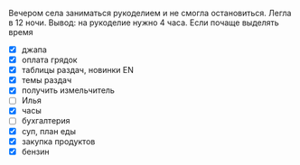 Вечером села заниматься рукоделием и не смогла остановиться. Легла в 12 ночи. Вывод: на рукоделие нужно 4 часа. Если почаще выделять время
- [x] джапа
- [x] оплата грядок
- [x] таблицы раздач, новинки EN
- [x] темы раздач
- [x] получить измельчитель
- [ ] Илья
- [x] часы
- [ ] бухгалтерия
- [x] суп, план еды
- [x] закупка продуктов 
- [x] бензин